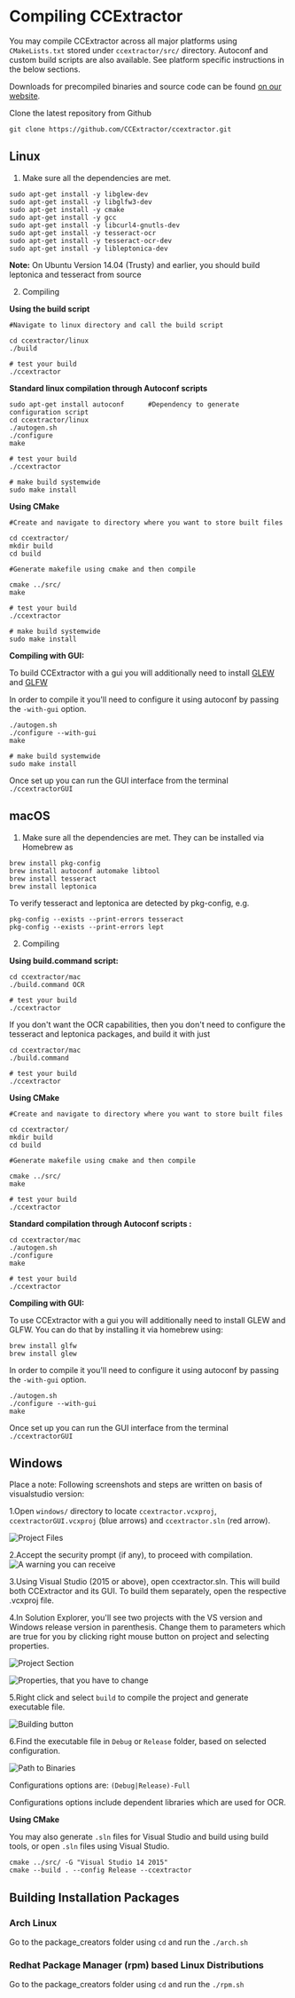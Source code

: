 # Compiling CCExtractor

You may compile CCExtractor across all major platforms using `CMakeLists.txt` stored under `ccextractor/src/` directory. Autoconf and custom build scripts are also available. See platform specific instructions in the below sections.

Downloads for precompiled binaries and source code can be found [on our website](https://www.ccextractor.org?id=public:general:downloads).

Clone the latest repository from Github

```
git clone https://github.com/CCExtractor/ccextractor.git
```

## Linux

1. Make sure all the dependencies are met.

```
sudo apt-get install -y libglew-dev
sudo apt-get install -y libglfw3-dev
sudo apt-get install -y cmake
sudo apt-get install -y gcc
sudo apt-get install -y libcurl4-gnutls-dev
sudo apt-get install -y tesseract-ocr
sudo apt-get install -y tesseract-ocr-dev
sudo apt-get install -y libleptonica-dev
```

**Note:** On Ubuntu Version 14.04 (Trusty) and earlier, you should build leptonica and tesseract from source

2. Compiling


**Using the build script**


```
#Navigate to linux directory and call the build script

cd ccextractor/linux
./build

# test your build
./ccextractor
```

**Standard linux compilation through Autoconf scripts**

```
sudo apt-get install autoconf      #Dependency to generate configuration script
cd ccextractor/linux
./autogen.sh
./configure
make

# test your build
./ccextractor

# make build systemwide
sudo make install
```

**Using CMake**

```
#Create and navigate to directory where you want to store built files

cd ccextractor/
mkdir build
cd build

#Generate makefile using cmake and then compile

cmake ../src/
make

# test your build
./ccextractor

# make build systemwide
sudo make install
```


**Compiling with GUI:**

To build CCExtractor with a gui you will additionally need to install [GLEW](http://glew.sourceforge.net/build.html) and [GLFW](http://www.glfw.org/docs/latest/compile.html)

In order to compile it you'll need to configure it using autoconf by passing the `-with-gui` option.

```
./autogen.sh
./configure --with-gui
make

# make build systemwide
sudo make install
```

Once set up you can run the GUI interface from the terminal `./ccextractorGUI`

## macOS

1. Make sure all the dependencies are met. They can be installed via Homebrew as

```
brew install pkg-config
brew install autoconf automake libtool
brew install tesseract
brew install leptonica
```

To verify tesseract and leptonica are detected by pkg-config, e.g.

````
pkg-config --exists --print-errors tesseract
pkg-config --exists --print-errors lept
````

2. Compiling

**Using build.command script:**

```
cd ccextractor/mac
./build.command OCR

# test your build
./ccextractor
```

If you don't want the OCR capabilities, then you don't need to configure the tesseract and leptonica packages, and build it with just

```
cd ccextractor/mac
./build.command

# test your build
./ccextractor
```

**Using CMake**

```
#Create and navigate to directory where you want to store built files

cd ccextractor/
mkdir build
cd build

#Generate makefile using cmake and then compile

cmake ../src/
make

# test your build
./ccextractor
```

**Standard compilation through Autoconf scripts :**

```
cd ccextractor/mac
./autogen.sh
./configure
make

# test your build
./ccextractor
```

**Compiling with GUI:**

To use CCExtractor with a gui you will additionally need to install GLEW and GLFW. You can do that by installing it via homebrew using:

```
brew install glfw
brew install glew
```

In order to compile it you'll need to configure it using autoconf by passing the `-with-gui` option.

```
./autogen.sh
./configure --with-gui
make
```

Once set up you can run the GUI interface from the terminal `./ccextractorGUI`

## Windows

Place a note: Following screenshots and steps are written on basis of visualstudio version:

1.Open `windows/` directory to locate `ccextractor.vcxproj`,  `ccextractorGUI.vcxproj` (blue arrows) and `ccextractor.sln` (red arrow).

![Project Files](img/projectFiles.png)



2.Accept the security prompt (if any), to proceed with compilation.
![A warning you can receive](img/Warning.png)

3.Using Visual Studio (2015 or above), open ccextractor.sln. This will build both CCExtractor and its GUI. To build them separately, open the respective .vcxproj file.


4.In Solution Explorer, you'll see two projects with the VS version and Windows release version in parenthesis.  Change them to parameters which are true for you by clicking right mouse button on project and selecting properties.

![Project Section](img/ProjectSection.png)

![Properties, that you have to change](img/Properties.png)

5.Right click and select `build` to compile the project and generate executable file.

![Building button](img/Building.png)

6.Find the executable file in `Debug` or `Release` folder, based on selected configuration.

![Path to Binaries](img/Binaries.png)

Configurations options are: `(Debug|Release)-Full`

Configurations options include dependent libraries which are used for OCR.

**Using CMake**

You may also generate `.sln` files for Visual Studio and build using build tools, or open `.sln` files using Visual Studio.

```
cmake ../src/ -G "Visual Studio 14 2015"
cmake --build . --config Release --ccextractor
```

## Building Installation Packages

### Arch Linux

Go to the package_creators folder using `cd` and run the `./arch.sh`

### Redhat Package Manager (rpm) based Linux Distributions

Go to the package_creators folder using `cd` and run the `./rpm.sh`

